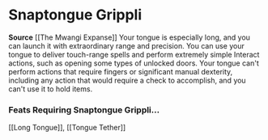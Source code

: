 ﻿---
id: '176'
name: Snaptongue Grippli
rarity: Common
source: '[[DATABASE/source/The Mwangi Expanse|The Mwangi Expanse]]'
trait: null
type: Heritage

---
# Snaptongue Grippli

**Source** [[The Mwangi Expanse]] 
Your tongue is especially long, and you can launch it with extraordinary range and precision. You can use your tongue to deliver touch-range spells and perform extremely simple Interact actions, such as opening some types of unlocked doors. Your tongue can't perform actions that require fingers or significant manual dexterity, including any action that would require a check to accomplish, and you can't use it to hold items.

### Feats Requiring Snaptongue Grippli...

[[Long Tongue]], [[Tongue Tether]]